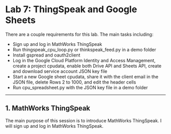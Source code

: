 # Lab 7: ThingSpeak and Google Sheets
There are a couple requirements for this lab. The main tasks including: 
- Sign up and log in MathWorks ThingSpeak
- Run thingspeak_cpu_loop.py or thinkspeak_feed.py in a demo folder
- Install gspread and oauth2client
- Log in the Google Cloud Platform Identity and Access Management, create a project cpudata, enable both Drive API and Sheets API, create and download service account JSON key file
- Start a new Google sheet cpudata, share it with the client email in the JSON file, delete Rows 2 to 1000, and edit the header cells
- Run cpu_spreadsheet.py with the JSON key file in a demo folder

---
## 1. MathWorks ThingSpeak
The main purpose of this session is to introduce MathWorks ThingSpeak. I will sign up and log in MathWorks ThingSpeak. 

